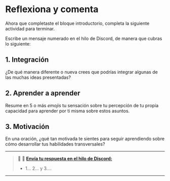 # Reflexiona y comenta

Ahora que completaste el bloque introductorio, completa la siguiente actividad para terminar.

Escribe un mensaje numerado en el hilo de Discord, de manera que cubras lo siguiente:

## 1. Integración

¿De qué manera diferente o nueva crees que podrías integrar algunas de las muchas ideas presentadas?

## 2. Aprender a aprender

Resume en 5 o más *emojis* tu sensación sobre tu percepción de tu propia capacidad para aprender por ti misma sobre estos asuntos.

## 3. Motivación

En una oración, ¿qué tan motivada te sientes para seguir aprendiendo sobre cómo desarrollar tus habilidades transversales?

---

> :mega: 💬 [**Envía tu respuesta en el hilo de Discord:**](https://discord.com/channels/1209273049304666113/1238194332939587659)
> 
> - 1... 2... y 3....

---
